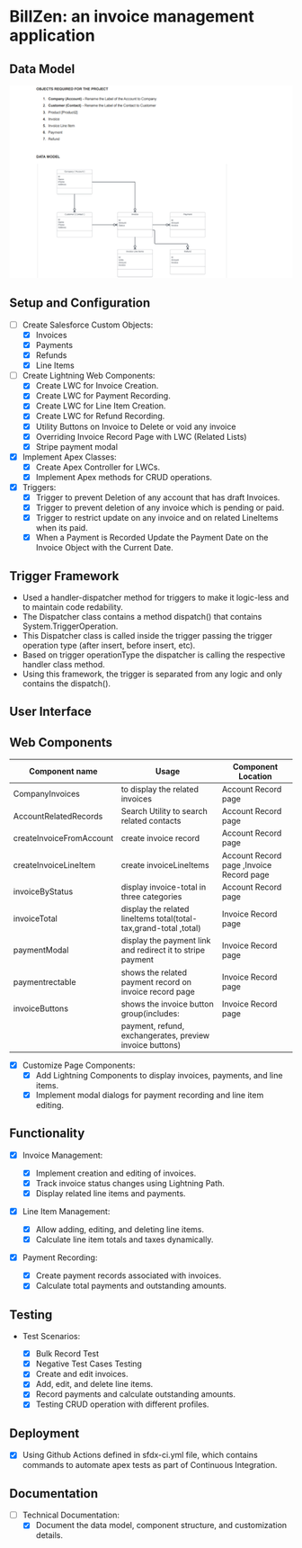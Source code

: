 # BillZen: an invoice management application

## Data Model 

![!Screenshot](assets/data_model/data_model.png)

## Setup and Configuration

- [ ] Create Salesforce Custom Objects:
  - [x] Invoices
  - [x] Payments
  - [x] Refunds
  - [x] Line Items

- [ ] Create Lightning Web Components:
  - [x] Create LWC for Invoice Creation.
  - [x] Create LWC for Payment Recording.
  - [x] Create LWC for Line Item Creation.
  - [x] Create LWC for Refund Recording.
  - [x] Utility Buttons on Invoice to Delete or void any invoice
  - [x] Overriding Invoice Record Page with LWC (Related Lists)
  - [X] Stripe payment modal  

- [x] Implement Apex Classes:
  - [x] Create Apex Controller for LWCs.
  - [x] Implement Apex methods for CRUD operations.

- [x] Triggers:
    -[x] Trigger to prevent Deletion of any account that has draft Invoices.
    -[x] Trigger to prevent deletion of any invoice which is pending or paid.
    -[x] Trigger to restrict update on any invoice and on related LineItems when its paid.
    -[x] When a Payment is Recorded Update the Payment Date on the Invoice Object with the Current Date.

## Trigger Framework

- Used a handler-dispatcher method for triggers to make it logic-less and to maintain code redability.
- The Dispatcher class contains a method dispatch() that contains System.TriggerOperation.
- This Dispatcher class is called inside the trigger passing the trigger operation type (after insert, before insert, etc).
- Based on trigger operationType the dispatcher is calling the respective handler class method.
- Using this framework, the trigger is separated from any logic and only contains the dispatch().

## User Interface

## Web Components

| Component name           | Usage                                                             | Component Location                       |
| ------------------------ | ----------------------------------------------------------------- | ---------------------------------------- |
| CompanyInvoices          | to display the related invoices                                   | Account Record page                      |
| AccountRelatedRecords    | Search Utility to search related contacts                         | Account Record page                      |
| createInvoiceFromAccount | create invoice record                                             | Account Record page                      |
| createInvoiceLineItem    | create invoiceLineItems                                           | Account Record page ,Invoice Record page |
| invoiceByStatus          | display invoice-total in three categories                         | Account Record page                      |
| invoiceTotal             | display the related lineItems total(total-tax,grand-total ,total) | Invoice Record page                      |
| paymentModal             | display the payment link and redirect it to stripe payment        | Invoice Record page                      |
| paymentrectable          | shows the related payment record on invoice record page           | Invoice Record page                      |
| invoiceButtons           | shows the invoice button group(includes:                          | Invoice Record page                      |
                           |   payment, refund, exchangerates, preview invoice buttons)        |                                          |

- [x] Customize Page Components:
  - [x] Add Lightning Components to display invoices, payments, and line items.
  - [x] Implement modal dialogs for payment recording and line item editing.

## Functionality

- [x] Invoice Management:

  - [x] Implement creation and editing of invoices.
  - [x] Track invoice status changes using Lightning Path.
  - [x] Display related line items and payments.

- [x] Line Item Management:
  - [x] Allow adding, editing, and deleting line items.
  - [x] Calculate line item totals and taxes dynamically.

- [x] Payment Recording:
  - [x] Create payment records associated with invoices.
  - [x] Calculate total payments and outstanding amounts.

## Testing

- Test Scenarios:

  - [x] Bulk Record Test
  - [x] Negative Test Cases Testing
  - [x] Create and edit invoices.
  - [x] Add, edit, and delete line items.
  - [x] Record payments and calculate outstanding amounts.
  - [x] Testing CRUD operation with different profiles.

## Deployment

 -[x] Using Github Actions defined in sfdx-ci.yml file, which contains commands to automate apex tests as part of Continuous Integration.

## Documentation

- [ ] Technical Documentation:
  - [x] Document the data model, component structure, and customization details.
